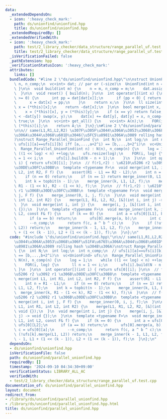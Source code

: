 ```yaml
---
data:
  _extendedDependsOn:
  - icon: ':heavy_check_mark:'
    path: ds/unionfind/unionfind.hpp
    title: ds/unionfind/unionfind.hpp
  _extendedRequiredBy: []
  _extendedVerifiedWith:
  - icon: ':heavy_check_mark:'
    path: test/2_library_checker/data_structure/range_parallel_uf.test.cpp
    title: test/2_library_checker/data_structure/range_parallel_uf.test.cpp
  _isVerificationFailed: false
  _pathExtension: hpp
  _verificationStatusIcon: ':heavy_check_mark:'
  attributes:
    links: []
  bundledCode: "#line 2 \"ds/unionfind/unionfind.hpp\"\n\nstruct UnionFind {\n  int\
    \ n, n_comp;\n  vc<int> dat; // par or (-size)\n  UnionFind(int n = 0) { build(n);\
    \ }\n\n  void build(int m) {\n    n = m, n_comp = m;\n    dat.assign(n, -1);\n\
    \  }\n\n  void reset() { build(n); }\n\n  int operator[](int x) {\n    while (dat[x]\
    \ >= 0) {\n      int pp = dat[dat[x]];\n      if (pp < 0) { return dat[x]; }\n\
    \      x = dat[x] = pp;\n    }\n    return x;\n  }\n\n  ll size(int x) {\n   \
    \ x = (*this)[x];\n    return -dat[x];\n  }\n\n  bool merge(int x, int y) {\n\
    \    x = (*this)[x], y = (*this)[y];\n    if (x == y) return false;\n    if (-dat[x]\
    \ < -dat[y]) swap(x, y);\n    dat[x] += dat[y], dat[y] = x, n_comp--;\n    return\
    \ true;\n  }\n\n  vc<int> get_all() {\n    vc<int> A(n);\n    FOR(i, n) A[i] =\
    \ (*this)[i];\n    return A;\n  }\n};\n#line 2 \"ds/unionfind/parallel_unionfind.hpp\"\
    \n\n// same(L1,R1,L2,R2) \u307F\u305F\u3044\u306A\u3053\u3068\u306F\u51FA\u6765\
    \u306A\u3044\u3068\u601D\u3046(\u5FC5\u8981\u306A\u3089 rolling hash \u304B\u306A\
    )\nstruct Range_Parallel_UnionFind {\n  int N;\n  int log;\n  int n_comp;\n  //\
    \ ufs[i][a]==ufs[i][b] iff [a,...,a+2^i) == [b,...,b+2^i)\n  vc<UnionFind> ufs;\n\
    \  Range_Parallel_UnionFind(int n) : N(n), n_comp(n) {\n    log = 1;\n    while\
    \ ((1 << log) < n) ++log;\n    ufs.resize(log);\n    FOR(i, log) {\n      ll n\
    \ = 1 << i;\n      ufs[i].build(N - n + 1);\n    }\n  }\n\n  int operator[](int\
    \ i) { return ufs[0][i]; }\n\n  // f(r1,r2) : \u6210\u5206 r2 \u3092 r1 \u306B\
    \u30DE\u30FC\u30B8\n  template <typename F>\n  void merge(int L1, int R1, int\
    \ L2, int R2, F f) {\n    assert(R1 - L1 == R2 - L2);\n    int n = R1 - L1;\n\
    \    if (n == 0) return;\n    if (n == 1) return merge_inner(0, L1, L2, f);\n\
    \    int k = topbit(n - 1);\n    merge_inner(k, L1, L2, f);\n    merge_inner(k,\
    \ R1 - (1 << k), R2 - (1 << k), f);\n  }\n\n  // f(r1,r2) : \u6210\u5206 r2 \u3092\
    \ r1 \u306B\u30DE\u30FC\u30B8\n  template <typename F>\n  void merge(int i, int\
    \ j, F f) {\n    merge_inner(0, i, j, f);\n  }\n\n  void merge(int L1, int R1,\
    \ int L2, int R2) {\n    merge(L1, R1, L2, R2, [&](int i, int j) -> void {});\n\
    \  }\n  void merge(int i, int j) {\n    merge(i, j, [&](int i, int j) -> void\
    \ {});\n  }\n\n  template <typename F>\n  void merge_inner(int k, int L1, int\
    \ L2, const F& f) {\n    if (k == 0) {\n      int a = ufs[0][L1], b = ufs[0][L2];\n\
    \      if (a == b) return;\n      ufs[0].merge(a, b);\n      int c = ufs[0][a];\n\
    \      --n_comp;\n      return f(c, a ^ b ^ c);\n    }\n    if (!ufs[k].merge(L1,\
    \ L2)) return;\n    merge_inner(k - 1, L1, L2, f);\n    merge_inner(k - 1, L1\
    \ + (1 << (k - 1)), L2 + (1 << (k - 1)), f);\n  }\n};\n"
  code: "#include \"ds/unionfind/unionfind.hpp\"\n\n// same(L1,R1,L2,R2) \u307F\u305F\
    \u3044\u306A\u3053\u3068\u306F\u51FA\u6765\u306A\u3044\u3068\u601D\u3046(\u5FC5\
    \u8981\u306A\u3089 rolling hash \u304B\u306A)\nstruct Range_Parallel_UnionFind\
    \ {\n  int N;\n  int log;\n  int n_comp;\n  // ufs[i][a]==ufs[i][b] iff [a,...,a+2^i)\
    \ == [b,...,b+2^i)\n  vc<UnionFind> ufs;\n  Range_Parallel_UnionFind(int n) :\
    \ N(n), n_comp(n) {\n    log = 1;\n    while ((1 << log) < n) ++log;\n    ufs.resize(log);\n\
    \    FOR(i, log) {\n      ll n = 1 << i;\n      ufs[i].build(N - n + 1);\n   \
    \ }\n  }\n\n  int operator[](int i) { return ufs[0][i]; }\n\n  // f(r1,r2) : \u6210\
    \u5206 r2 \u3092 r1 \u306B\u30DE\u30FC\u30B8\n  template <typename F>\n  void\
    \ merge(int L1, int R1, int L2, int R2, F f) {\n    assert(R1 - L1 == R2 - L2);\n\
    \    int n = R1 - L1;\n    if (n == 0) return;\n    if (n == 1) return merge_inner(0,\
    \ L1, L2, f);\n    int k = topbit(n - 1);\n    merge_inner(k, L1, L2, f);\n  \
    \  merge_inner(k, R1 - (1 << k), R2 - (1 << k), f);\n  }\n\n  // f(r1,r2) : \u6210\
    \u5206 r2 \u3092 r1 \u306B\u30DE\u30FC\u30B8\n  template <typename F>\n  void\
    \ merge(int i, int j, F f) {\n    merge_inner(0, i, j, f);\n  }\n\n  void merge(int\
    \ L1, int R1, int L2, int R2) {\n    merge(L1, R1, L2, R2, [&](int i, int j) ->\
    \ void {});\n  }\n  void merge(int i, int j) {\n    merge(i, j, [&](int i, int\
    \ j) -> void {});\n  }\n\n  template <typename F>\n  void merge_inner(int k, int\
    \ L1, int L2, const F& f) {\n    if (k == 0) {\n      int a = ufs[0][L1], b =\
    \ ufs[0][L2];\n      if (a == b) return;\n      ufs[0].merge(a, b);\n      int\
    \ c = ufs[0][a];\n      --n_comp;\n      return f(c, a ^ b ^ c);\n    }\n    if\
    \ (!ufs[k].merge(L1, L2)) return;\n    merge_inner(k - 1, L1, L2, f);\n    merge_inner(k\
    \ - 1, L1 + (1 << (k - 1)), L2 + (1 << (k - 1)), f);\n  }\n};\n"
  dependsOn:
  - ds/unionfind/unionfind.hpp
  isVerificationFile: false
  path: ds/unionfind/parallel_unionfind.hpp
  requiredBy: []
  timestamp: '2024-09-10 04:34:30+09:00'
  verificationStatus: LIBRARY_ALL_AC
  verifiedWith:
  - test/2_library_checker/data_structure/range_parallel_uf.test.cpp
documentation_of: ds/unionfind/parallel_unionfind.hpp
layout: document
redirect_from:
- /library/ds/unionfind/parallel_unionfind.hpp
- /library/ds/unionfind/parallel_unionfind.hpp.html
title: ds/unionfind/parallel_unionfind.hpp
---
```


